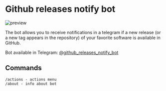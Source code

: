 # Github releases notify bot

![preview](https://user-images.githubusercontent.com/4976306/30619440-156248a2-9da8-11e7-9bea-202664b8f329.png)

The bot allows you to receive notifications in a telegram if a new release (or a new tag appears in the repository) of your favorite software is available in GitHub.

Bot available in Telegram: [@github_releases_notify_bot](https://telegram.me/github_releases_notify_bot)

## Commands
```
/actions - actions menu
/about - info about bot
```

